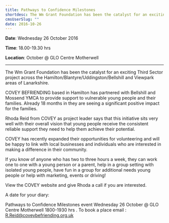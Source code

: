 ```yaml
---
title: Pathways to Confidence Milestones
shortdesc: The Wm Grant Foundation has been the catalyst for an exciting Third Sector project across the Hamilton/Blantyre/Uddingston/Bellshill and Viewpark areas of Lanarkshire.
cmsUserSlug: ""
date: 2016-10-26 
---
```


**Date**: Wednesday 26 October 2016

**Time**: 18.00-19.30 hrs

**Location**: October @ GLO Centre Motherwell

___

The Wm Grant Foundation has been the catalyst for an exciting Third Sector project across the Hamilton/Blantyre/Uddingston/Bellshill and Viewpark areas of Lanarkshire.

COVEY BEFRIENDING based in Hamilton has partnered with Bellshill and Mossend YMCA to provide support to vulnerable young people and their families. Already 18 months in they are seeing a significant positive impact for the families.

Rhoda Reid from COVEY as project leader says that this initiative sits very well with their overall vision that young people receive the consistent reliable support they need to help them achieve their potential.

COVEY has recently expanded their opportunities for volunteering and will be happy to link with local businesses and individuals who are interested in making a difference in their community.

If you know of anyone who has two to three hours a week, they can work one to one with a young person or a parent, help in a group setting with isolated young people, have fun in a group for additional needs young people or help with marketing, events or driving!

View the COVEY website and give Rhoda a call if you are interested.

A date for your diary: 

Pathways to Confidence Milestones event Wednesday 26 October @ GLO Centre Motherwell 1800-1930 hrs . To book a place email : [R.Reid@coveybefriending.org.uk](mailto:R.Reid@coveybefriending.org.uk)
